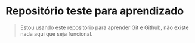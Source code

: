 <h1>Repositório teste para aprendizado</h1>

> Estou usando este repositório para aprender Git e Github, não existe nada aqui que seja funcional.

